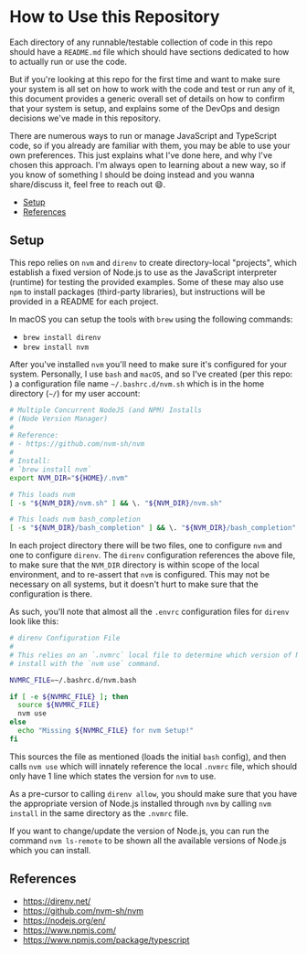 # How to Use this Repository

Each directory of any runnable/testable collection of code in this repo should have a `README.md` file which should have sections dedicated to how to actually run or use the code.

But if you're looking at this repo for the first time and want to make sure your system is all set on how to work with the code and test or run any of it, this document provides a generic overall set of details on how to confirm that your system is setup, and explains some of the DevOps and design decisions we've made in this repository.

There are numerous ways to run or manage JavaScript and TypeScript code, so if you already are familiar with them, you may be able to use your own preferences. This just explains what I've done here, and why I've chosen this approach. I'm always open to learning about a new way, so if you know of something I should be doing instead and you wanna share/discuss it, feel free to reach out :smile:.

<!-- MarkdownTOC -->

- [Setup](#setup)
- [References](#references)

<!-- /MarkdownTOC -->


<a id="setup"></a>
## Setup

This repo relies on `nvm` and `direnv` to create directory-local "projects", which establish a fixed version of Node.js to use as the JavaScript interpreter (runtime) for testing the provided examples. Some of these may also use `npm` to install packages (third-party libraries), but instructions will be provided in a README for each project.

In macOS you can setup the tools with `brew` using the following commands:

- `brew install direnv`
- `brew install nvm`

After you've installed `nvm` you'll need to make sure it's configured for your system. Personally, I use `bash` and `macOS`, and so I've created (per this repo: ) a configuration file name `~/.bashrc.d/nvm.sh` which is in the home directory (`~/`) for my user account:

```bash
# Multiple Concurrent NodeJS (and NPM) Installs
# (Node Version Manager)
#
# Reference:
# - https://github.com/nvm-sh/nvm
#
# Install:
# `brew install nvm`
export NVM_DIR="${HOME}/.nvm"

# This loads nvm
[ -s "${NVM_DIR}/nvm.sh" ] && \. "${NVM_DIR}/nvm.sh"

# This loads nvm bash_completion
[ -s "${NVM_DIR}/bash_completion" ] && \. "${NVM_DIR}/bash_completion"
```

In each project directory there will be two files, one to configure `nvm` and one to configure `direnv`. The `direnv` configuration references the above file, to make sure that the `NVM_DIR` directory is within scope of the local environment, and to re-assert that `nvm` is configured. This may not be necessary on all systems, but it doesn't hurt to make sure that the configuration is there.

As such, you'll note that almost all the `.envrc` configuration files for `direnv` look like this:

```bash
# direnv Configuration File
#
# This relies on an `.nvmrc` local file to determine which version of Node.js to
# install with the `nvm use` command.

NVMRC_FILE=~/.bashrc.d/nvm.bash

if [ -e ${NVMRC_FILE} ]; then
  source ${NVMRC_FILE}
  nvm use
else
  echo "Missing ${NVMRC_FILE} for nvm Setup!"
fi
```

This sources the file as mentioned (loads the initial `bash` config), and then calls `nvm use` which will innately reference the local `.nvmrc` file, which should only have 1 line which states the version for `nvm` to use.

As a pre-cursor to calling `direnv allow`, you should make sure that you have the appropriate version of Node.js installed through `nvm` by calling `nvm install` in the same directory as the `.nvmrc` file.

If you want to change/update the version of Node.js, you can run the command `nvm ls-remote` to be shown all the available versions of Node.js which you can install.

<a id="references"></a>
## References

- https://direnv.net/
- https://github.com/nvm-sh/nvm
- https://nodejs.org/en/
- https://www.npmjs.com/
- https://www.npmjs.com/package/typescript
